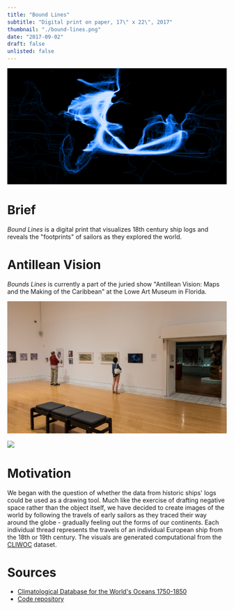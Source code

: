 ```yaml
---
title: "Bound Lines"
subtitle: "Digital print on paper, 17\" x 22\", 2017"
thumbnail: "./bound-lines.png"
date: "2017-09-02"
draft: false
unlisted: false
---
```


![](./bound-lines.png)

# Brief

_Bound Lines_ is a digital print that visualizes 18th century ship logs and reveals the "footprints" of sailors as they explored the world.

# Antillean Vision

_Bounds Lines_ is currently a part of the juried show "Antillean Vision: Maps and the Making of the Caribbean" at the Lowe Art Museum in Florida.

![](./gallery-view.png)

![](./wall-text.png)


# Motivation

We began with the question of whether the data from historic ships' logs could be used as a drawing tool. Much like the exercise of drafting negative space rather than the object itself, we have decided to create images of the world by following the travels of early sailors as they traced their way around the globe - gradually feeling out the forms of our continents. Each individual thread represents the travels of an individual European ship from the 18th or 19th century. The visuals are generated computational from the [CLIWOC](http://pendientedemigracion.ucm.es/info/cliwoc/) dataset.

# Sources

- [Climatological Database for the World's Oceans 1750-1850](http://pendientedemigracion.ucm.es/info/cliwoc/)
- [Code repository](https://github.com/mikewesthad/ship-climate-data)
